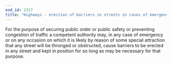 ```yaml
---
esd_id: 2317
title: "Highways - erection of barriers in streets in cases of emergency etc."
---
```


For the purpose of securing public order or public safety or preventing congestion of traffic a competent authority may, in any case of emergency or on any occasion on which it is likely by reason of some special attraction that any street will be thronged or obstructed, cause barriers to be erected in any street and kept in position for so long as may be necessary for that purpose.

